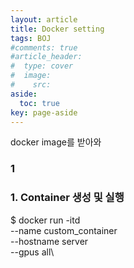 ```yaml
---
layout: article
title: Docker setting
tags: BOJ
#comments: true
#article_header:
#  type: cover
#  image:
#    src:
aside:
  toc: true
key: page-aside
---
```


docker image를 받아와
### 1

### 1. Container 생성 및 실행

  $ docker run -itd\
  --name custom_container\
  --hostname server\
  --gpus all\
